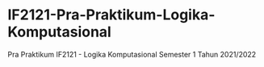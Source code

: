 # IF2121-Pra-Praktikum-Logika-Komputasional

Pra Praktikum IF2121 - Logika Komputasional Semester 1 Tahun 2021/2022
